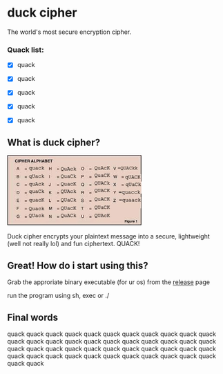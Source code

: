 # duck cipher

The world's most secure encryption cipher. 

### Quack list: 
- [x] quack
- [x] quack
- [x] quack
- [x] quack
- [x] quack


## What is duck cipher?

![quack quack quack quack quack](./quacks.jpg "quack quack?")

Duck cipher encrypts your plaintext message into a secure, lightweight (well not really lol) and fun ciphertext. QUACK!



## Great! How do i start using this?

Grab the approriate binary executable (for ur os) from the [release](https://github.com/Rian-Tan/duck-cipher/releases/tag/v1.0.0) page

run the program using sh, exec or ./ 



## Final words

quack quack quack quack quack quack quack quack quack quack quack quack quack quack quack quack quack quack quack quack quack quack quack quack quack quack quack quack quack quack quack quack quack quack quack quack quack quack quack quack quack quack quack quack quack quack


